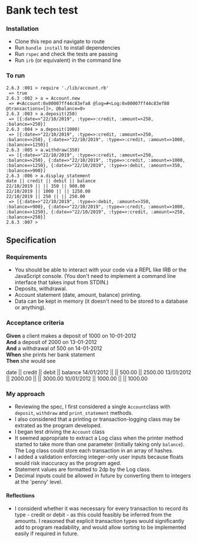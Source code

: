 # Bank tech test

### Installation

* Clone this repo and navigate to route 
* Run `bundle install` to install dependencies
* Run `rspec` and check the tests are passing
* Run `irb` (or equivalent) in the command line

### To run

```
2.6.3 :001 > require './lib/account.rb'
 => true 
2.6.3 :002 > a = Account.new
 => #<Account:0x00007ff44c83efa8 @log=#<Log:0x00007ff44c83ef80 @transactions=[]>, @balance=0> 
2.6.3 :003 > a.deposit(250)
 => [{:date=>"22/10/2019", :type=>:credit, :amount=>250, :balance=>250}] 
2.6.3 :004 > a.deposit(1000)
 => [{:date=>"22/10/2019", :type=>:credit, :amount=>250, :balance=>250}, {:date=>"22/10/2019", :type=>:credit, :amount=>1000, :balance=>1250}] 
2.6.3 :005 > a.withdraw(350)
 => [{:date=>"22/10/2019", :type=>:credit, :amount=>250, :balance=>250}, {:date=>"22/10/2019", :type=>:credit, :amount=>1000, :balance=>1250}, {:date=>"22/10/2019", :type=>:debit, :amount=>350, :balance=>900}] 
2.6.3 :006 > a.display_statement
date || credit || debit || balance
22/10/2019 || || 350 || 900.00
22/10/2019 || 1000 || || 1250.00
22/10/2019 || 250 || || 250.00
 => [{:date=>"22/10/2019", :type=>:debit, :amount=>350, :balance=>900}, {:date=>"22/10/2019", :type=>:credit, :amount=>1000, :balance=>1250}, {:date=>"22/10/2019", :type=>:credit, :amount=>250, :balance=>250}] 
2.6.3 :007 > 
```



## Specification

### Requirements

* You should be able to interact with your code via a REPL like IRB or the JavaScript console.  (You don't need to implement a command line interface that takes input from STDIN.)
* Deposits, withdrawal.
* Account statement (date, amount, balance) printing.
* Data can be kept in memory (it doesn't need to be stored to a database or anything).

### Acceptance criteria

**Given** a client makes a deposit of 1000 on 10-01-2012  
**And** a deposit of 2000 on 13-01-2012  
**And** a withdrawal of 500 on 14-01-2012  
**When** she prints her bank statement  
**Then** she would see

date || credit || debit || balance
14/01/2012 || || 500.00 || 2500.00
13/01/2012 || 2000.00 || || 3000.00
10/01/2012 || 1000.00 || || 1000.00

### My approach

* Reviewing the spec, I first considered a single `Account`class with `deposit`, `withdraw` and `print_statement` methods.
* I also considered that a printing or transaction-logging class may be extrated as the program developed. 
* I began test driving the `Account` class 
* It seemed appropriate to extract a Log class when the printer method started to take more than one parameter (initially taking only `balance`). The Log class could store each transaction in an array of hashes.
* I added a validation enforcing integer-only user inputs because floats would risk inaccuracy as the program aged.  
* Statement values are formatted to 2dp by the Log class. 
* Decimal inputs could be allowed in future by converting them to integers at the 'penny' level. 

#### Reflections
* I considerd whether it was necessary for every transaction to record its type - credit or debit - as this could feasibly be inferred from the amounts. I reasoned that explicit transaction types would significantly add to program readability, and would allow sorting to be implemented easily if required in future.
